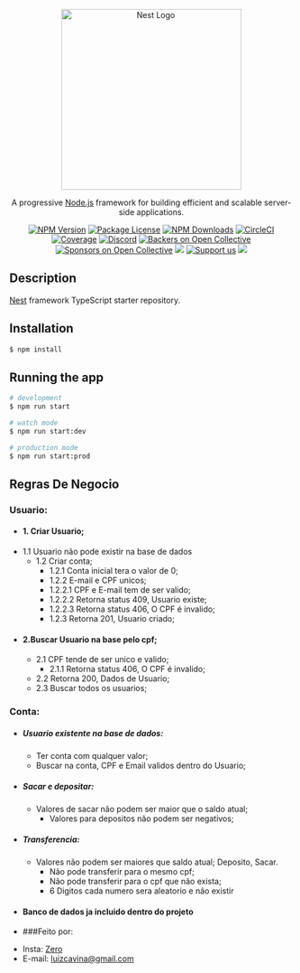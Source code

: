 <p align="center">
  <a href="http://nestjs.com/" target="blank"><img src="https://nestjs.com/img/logo_text.svg" width="320" alt="Nest Logo" /></a>
</p>

[circleci-image]: https://img.shields.io/circleci/build/github/nestjs/nest/master?token=abc123def456
[circleci-url]: https://circleci.com/gh/nestjs/nest

  <p align="center">A progressive <a href="http://nodejs.org" target="_blank">Node.js</a> framework for building efficient and scalable server-side applications.</p>
    <p align="center">
<a href="https://www.npmjs.com/~nestjscore" target="_blank"><img src="https://img.shields.io/npm/v/@nestjs/core.svg" alt="NPM Version" /></a>
<a href="https://www.npmjs.com/~nestjscore" target="_blank"><img src="https://img.shields.io/npm/l/@nestjs/core.svg" alt="Package License" /></a>
<a href="https://www.npmjs.com/~nestjscore" target="_blank"><img src="https://img.shields.io/npm/dm/@nestjs/common.svg" alt="NPM Downloads" /></a>
<a href="https://circleci.com/gh/nestjs/nest" target="_blank"><img src="https://img.shields.io/circleci/build/github/nestjs/nest/master" alt="CircleCI" /></a>
<a href="https://coveralls.io/github/nestjs/nest?branch=master" target="_blank"><img src="https://coveralls.io/repos/github/nestjs/nest/badge.svg?branch=master#9" alt="Coverage" /></a>
<a href="https://discord.gg/G7Qnnhy" target="_blank"><img src="https://img.shields.io/badge/discord-online-brightgreen.svg" alt="Discord"/></a>
<a href="https://opencollective.com/nest#backer" target="_blank"><img src="https://opencollective.com/nest/backers/badge.svg" alt="Backers on Open Collective" /></a>
<a href="https://opencollective.com/nest#sponsor" target="_blank"><img src="https://opencollective.com/nest/sponsors/badge.svg" alt="Sponsors on Open Collective" /></a>
  <a href="https://paypal.me/kamilmysliwiec" target="_blank"><img src="https://img.shields.io/badge/Donate-PayPal-ff3f59.svg"/></a>
    <a href="https://opencollective.com/nest#sponsor"  target="_blank"><img src="https://img.shields.io/badge/Support%20us-Open%20Collective-41B883.svg" alt="Support us"></a>
  <a href="https://twitter.com/nestframework" target="_blank"><img src="https://img.shields.io/twitter/follow/nestframework.svg?style=social&label=Follow"></a>
</p>
  <!--[![Backers on Open Collective](https://opencollective.com/nest/backers/badge.svg)](https://opencollective.com/nest#backer)
  [![Sponsors on Open Collective](https://opencollective.com/nest/sponsors/badge.svg)](https://opencollective.com/nest#sponsor)-->

## Description

[Nest](https://github.com/nestjs/nest) framework TypeScript starter repository.

## Installation

```bash
$ npm install
```

## Running the app

```bash
# development
$ npm run start

# watch mode
$ npm run start:dev

# production mode
$ npm run start:prod
```

## Regras De Negocio
### Usuario:
 + #### 1. Criar Usuario;
  * 1.1 Usuario não pode existir na base de dados
    * 1.2 Criar conta;
      * 1.2.1 Conta inicial tera o valor de 0;
      *  1.2.2 E-mail e CPF unicos;
        *  1.2.2.1 CPF e E-mail tem de ser valido;
        *   1.2.2.2 Retorna status 409, Usuario existe;
        *   1.2.2.3 Retorna status 406, O CPF é invalido;
      * 1.2.3 Retorna 201, Usuario criado;

+ #### 2.Buscar Usuario na base pelo cpf;
  * 2.1 CPF tende de ser unico e valido;
     * 2.1.1 Retorna status 406, O CPF é invalido;
  * 2.2 Retorna 200, Dados de Usuario;
  * 2.3 Buscar todos os usuarios;

### Conta:

+ ##### Usuario existente na base de dados:
     * Ter conta com qualquer valor;
     * Buscar na conta, CPF e Email validos dentro do Usuario;

+ ##### Sacar e depositar:
    *  Valores de sacar não podem ser maior que o saldo atual;
       * Valores para depositos não podem ser negativos;

+ ##### Transferencia:
   *  Valores não podem ser maiores que saldo atual; Deposito, Sacar.
       * Não pode transferir para o mesmo cpf;
        * Não pode transferir para o cpf que não exista;
       * 6 Digitos cada numero sera aleatorio e não existir
	   
+ #### Banco de dados ja incluido dentro do projeto

+ ###Feito por:
* Insta: [Zero](http://instagram.com/zero_raven23/ "Zero")
* E-mail:  luizcavina@gmail.com
